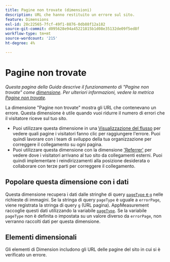 ```yaml
---
title: Pagine non trovate (dimensioni)
description: URL che hanno restituito un errore sul sito.
feature: Dimensions
exl-id: 28c22565-7fcf-49f1-8876-0db88f12a182
source-git-commit: d095628e94a45221815b1d08e35132de09f5ed8f
workflow-type: tm+mt
source-wordcount: '215'
ht-degree: 4%

---
```


# Pagine non trovate

*Questa pagina della Guida descrive il funzionamento di &quot;Pagine non trovate&quot; come [dimensione](overview.md). Per ulteriori informazioni, vedere la metrica [Pagine non trovate](../metrics/pages-not-found.md).*

La dimensione &quot;Pagine non trovate&quot; mostra gli URL che contenevano un errore. Questa dimensione è utile quando vuoi ridurre il numero di errori che il visitatore riceve sul tuo sito.

* Puoi utilizzare questa dimensione in una [Visualizzazione del flusso](/help/analyze/analysis-workspace/visualizations/c-flow/flow.md) per vedere quali pagine i visitatori fanno clic per raggiungere l&#39;errore. Puoi quindi lavorare con i team di sviluppo della tua organizzazione per correggere il collegamento su ogni pagina.
* Puoi utilizzare questa dimensione con la dimensione [&#39;Referrer&#39;](referrer.md) per vedere dove i visitatori arrivano al tuo sito da collegamenti esterni. Puoi quindi implementare i reindirizzamenti alla posizione desiderata o collaborare con terze parti per correggere il collegamento.

## Popolare questa dimensione con i dati

Questa dimensione recupera i dati dalle stringhe di query [`pageType` e `g`](/help/implement/validate/query-parameters.md) nelle richieste di immagini. Se la stringa di query `pageType` è uguale a `errorPage`, viene registrata la stringa di query `g` (URL pagina). AppMeasurement raccoglie questi dati utilizzando la variabile [`pageType`](/help/implement/vars/page-vars/pagetype.md). Se la variabile `pageType` non è definita o impostata su un valore diverso da `errorPage`, non verranno raccolti dati per questa dimensione.

## Elementi dimensionali

Gli elementi di Dimension includono gli URL delle pagine del sito in cui si è verificato un errore.
